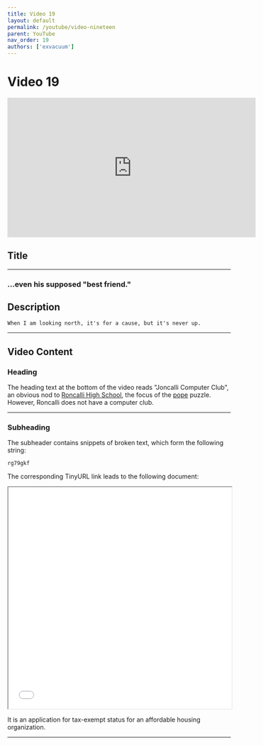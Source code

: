 ```yaml
---
title: Video 19
layout: default
permalink: /youtube/video-nineteen
parent: YouTube
nav_order: 19
authors: ['exvacuum']
---
```


# Video 19
<iframe width="560" height="315" src="https://www.youtube.com/embed/XGD1s-HPSOo" frameborder="0" allow="accelerometer; autoplay; encrypted-media; gyroscope; picture-in-picture" allowfullscreen></iframe>

## Title
---

### ...even his supposed "best friend."

## Description 

```
When I am looking north, it's for a cause, but it's never up.
```

---

## Video Content

### Heading

The heading text at the bottom of the video reads "Joncalli Computer Club", an obvious nod to [Roncalli High School](../lore/organizations/roncalli), the focus of the [pope](../reddit/pope) puzzle. However, Roncalli does not have a computer club.

---

### Subheading

The subheader contains snippets of broken text, which form the following string:
```
rg79gkf
```

The corresponding TinyURL link leads to the following document:

<iframe src="../assets/rental.pdf" width="100%" height="500px"></iframe>

It is an application for tax-exempt status for an affordable housing organization.

---